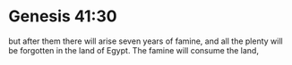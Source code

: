 # Genesis 41:30

but after them there will arise seven years of famine, and all the plenty will be forgotten in the land of Egypt. The famine will consume the land,
